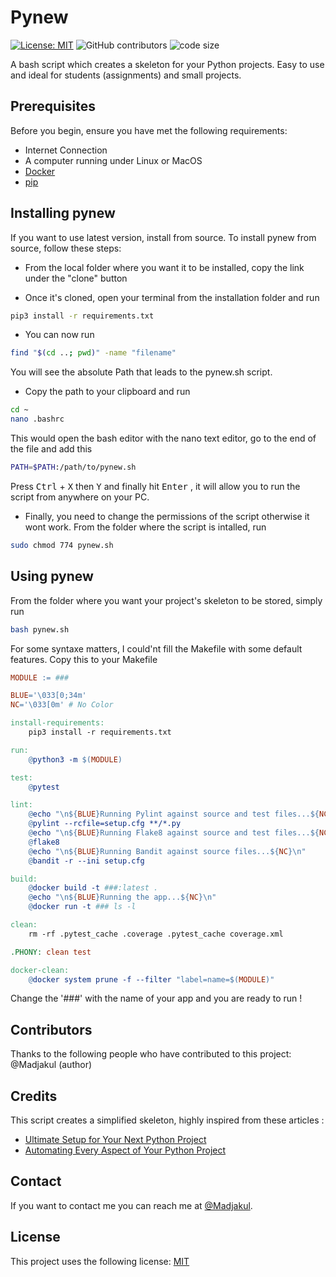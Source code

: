 # Pynew
[![License: MIT](https://img.shields.io/badge/License-MIT-yellow.svg)](https://opensource.org/licenses/MIT) ![GitHub contributors](https://img.shields.io/github/contributors/Madjakul/Pynew) ![code size](https://img.shields.io/github/languages/code-size/Madjakul/Pynew)

A bash script which creates a skeleton for your Python projects. Easy to use and ideal for students (assignments) and small projects.

## Prerequisites

Before you begin, ensure you have met the following requirements:

* Internet Connection
* A computer running under Linux or MacOS
* [Docker](https://phoenixnap.com/kb/how-to-install-docker-on-ubuntu-18-04)
* [pip](https://pip.pypa.io/en/stable/installing/)

## Installing pynew

If you want to use latest version, install from source. To install pynew from source, follow these steps:

* From the local folder where you want it to be installed, copy the link under the "clone" button

* Once it's cloned, open your terminal from the installation folder and run
```bash
pip3 install -r requirements.txt
```

* You can now run 
```bash
find "$(cd ..; pwd)" -name "filename"
```
You will see the absolute Path that leads to the pynew.sh script.

* Copy the path to your clipboard and run
```bash
cd ~
nano .bashrc
```
This would open the bash editor with the nano text editor, go to the end of the file and add this
```bash
PATH=$PATH:/path/to/pynew.sh
```
Press <kbd>Ctrl</kbd> + <kbd>X</kbd> then <kbd>Y</kbd> and finally hit <kbd>Enter</kbd> ,
it will allow you to run the script from anywhere on your PC.

* Finally, you need to change the permissions of the script otherwise it wont work. From the folder where the script is intalled, run
```bash
sudo chmod 774 pynew.sh
```

## Using pynew

From the folder where you want your project's skeleton to be stored, simply run
```bash
bash pynew.sh
```

For some syntaxe matters, I could'nt fill the Makefile with some default features. Copy this to your Makefile
```mk
MODULE := ###

BLUE='\033[0;34m'
NC='\033[0m' # No Color

install-requirements:
    pip3 install -r requirements.txt

run:
    @python3 -m $(MODULE)

test:
    @pytest

lint:
    @echo "\n${BLUE}Running Pylint against source and test files...${NC}\n"
    @pylint --rcfile=setup.cfg **/*.py
    @echo "\n${BLUE}Running Flake8 against source and test files...${NC}\n"
    @flake8
    @echo "\n${BLUE}Running Bandit against source files...${NC}\n"
    @bandit -r --ini setup.cfg

build:
    @docker build -t ###:latest .
    @echo "\n${BLUE}Running the app...${NC}\n"
    @docker run -t ### ls -l

clean:
    rm -rf .pytest_cache .coverage .pytest_cache coverage.xml

.PHONY: clean test

docker-clean:
    @docker system prune -f --filter "label=name=$(MODULE)"
```
Change the '###' with the name of your app and you are ready to run !

## Contributors

Thanks to the following people who have contributed to this project:
@Madjakul (author)

## Credits
This script creates a simplified skeleton, highly inspired from these articles :
* [Ultimate Setup for Your Next Python Project](https://towardsdatascience.com/ultimate-setup-for-your-next-python-project-179bda8a7c2c)
* [Automating Every Aspect of Your Python Project](https://towardsdatascience.com/automating-every-aspect-of-your-python-project-6517336af9da)

## Contact
If you want to contact me you can reach me at [@Madjakul](https://twitter.com/madjakul).

## License
This project uses the following license: [MIT](https://github.com/Madjakul/Pynew/blob/master/LICENSE)
